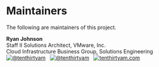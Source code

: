 # Maintainers

The following are maintainers of this project.

**Ryan Johnson**  
Staff II Solutions Architect, VMware, Inc.  
Cloud Infrastructure Business Group, Solutions Engineering  
[![@tenthirtyam](https://img.shields.io/badge/GitHub-100000?style=flat-square&logo=github&logoColor=white)](https://github.com/tenthirtyam)&nbsp;&nbsp;&nbsp;[![@tenthirtyam](https://img.shields.io/badge/Twitter-1DA1F2?style=flat-square&logo=twitter&logoColor=white)](https://twitter.com/tenthirtyam)&nbsp;&nbsp;&nbsp;[![tenthirtyam.com](https://img.shields.io/badge/Blog-FF8800?style=flat-square&logo=rss&logoColor=white)](https://tenthirtyam.org)
